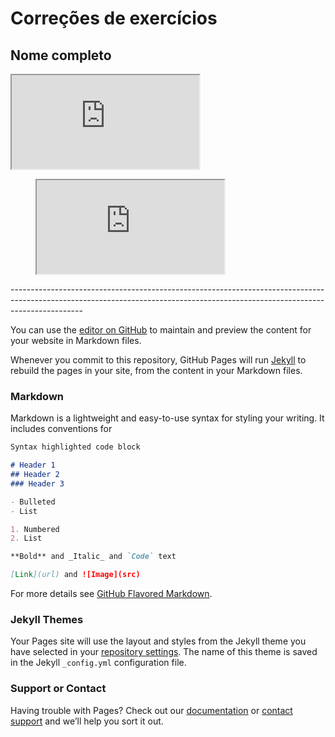 # Correções de exercícios

## Nome completo

<iframe src="https://try.dot.net/?bufferId=Program.cs&amp;fromGist=bc3f56db451231fbd0bfea553b609c26&amp;canshowgithubpanel=true">
</iframe>

<!-- blank line -->
<figure class="code">
  <iframe src="https://try.dot.net/?bufferId=Program.cs&amp;fromGist=bc3f56db451231fbd0bfea553b609c26&amp;canshowgithubpanel=true"> </iframe>
</figure>
<!-- blank line -->
------------------------------------------------------------------------------------------------------------------------------------------------------------------------------

You can use the [editor on GitHub](https://github.com/exercicios-aulas-programacao-c-sharp/exercicios-aulas-programacao-c-sharp.github.io/edit/main/README.md) to maintain and preview the content for your website in Markdown files.

Whenever you commit to this repository, GitHub Pages will run [Jekyll](https://jekyllrb.com/) to rebuild the pages in your site, from the content in your Markdown files.

### Markdown

Markdown is a lightweight and easy-to-use syntax for styling your writing. It includes conventions for

```markdown
Syntax highlighted code block

# Header 1
## Header 2
### Header 3

- Bulleted
- List

1. Numbered
2. List

**Bold** and _Italic_ and `Code` text

[Link](url) and ![Image](src)
```

For more details see [GitHub Flavored Markdown](https://guides.github.com/features/mastering-markdown/).

### Jekyll Themes

Your Pages site will use the layout and styles from the Jekyll theme you have selected in your [repository settings](https://github.com/exercicios-aulas-programacao-c-sharp/exercicios-aulas-programacao-c-sharp.github.io/settings). The name of this theme is saved in the Jekyll `_config.yml` configuration file.

### Support or Contact

Having trouble with Pages? Check out our [documentation](https://docs.github.com/categories/github-pages-basics/) or [contact support](https://support.github.com/contact) and we’ll help you sort it out.
